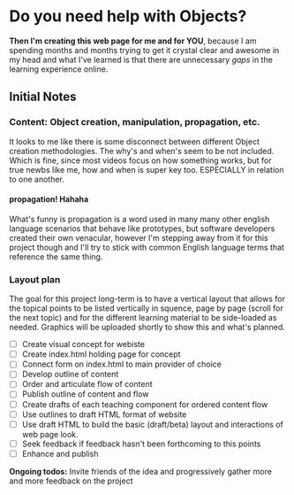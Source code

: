 # Do you need help with Objects? 
**Then I'm creating this web page for me and for YOU**, because I am spending months and months trying to get it crystal clear and awesome in my head and what I've learned is that there are unnecessary _gaps_ in the learning experience online.

## Initial Notes

### Content: Object creation, manipulation, propagation, etc.
It looks to me like there is some disconnect between different Object creation methodologies. The why's and when's seem to be not included. Which is fine, since most videos focus on how something works, but for true newbs like me, how and when is super key too. ESPECIALLY in relation to one another.

#### propagation! Hahaha 
What's funny is propagation is a word used in many many other english language scenarios that behave like prototypes, but software developers created their own venacular, however I'm stepping away from it for this project though and I'll try to stick with common English language terms that reference the same thing.

### Layout plan
The goal for this project long-term is to have a vertical layout that allows for the topical points to be listed vertically in squence, page by page (scroll for the next topic) and for the different learning material to be side-loaded as needed. Graphics will be uploaded shortly to show this and what's planned.

- [ ] Create visual concept for webiste
- [ ] Create index.html holding page for concept
- [ ] Connect form on index.html to main provider of choice
- [ ] Develop outline of content
- [ ] Order and articulate flow of content 
- [ ] Publish outline of content and flow
- [ ] Create drafts of each teaching component for ordered content flow
- [ ] Use outlines to draft HTML format of website
- [ ] Use draft HTML to build the basic (draft/beta) layout and interactions of web page look.
- [ ] Seek feedback if feedback hasn't been forthcoming to this points
- [ ] Enhance and publish

__Ongoing todos:__
Invite friends of the idea and progressively gather more and more feedback on the project